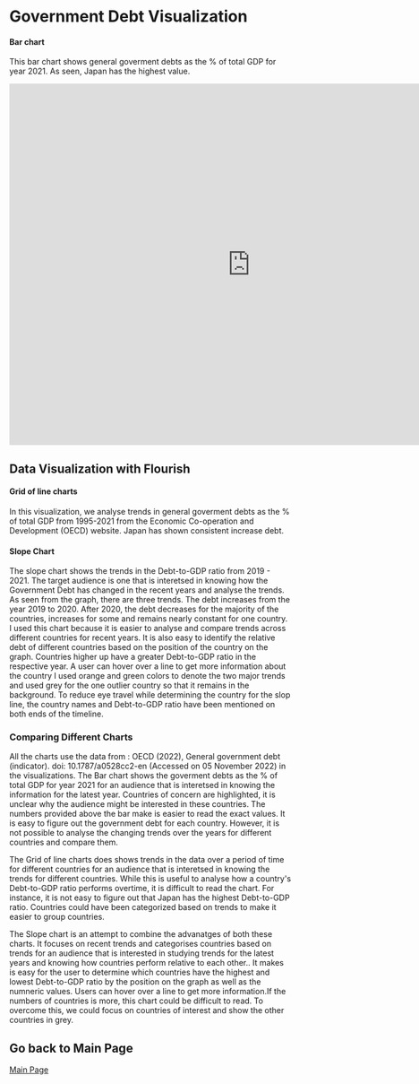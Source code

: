 # Government Debt Visualization


#### Bar chart
This bar chart shows general goverment debts as the % of total GDP for year 2021. As seen, Japan has the highest value.
<iframe src="https://data.oecd.org/chart/6S9j" width="860" height="645" style="border: 0" mozallowfullscreen="true" webkitallowfullscreen="true" allowfullscreen="true"><a href="https://data.oecd.org/chart/6S9j" target="_blank">OECD Chart: General government debt, Total, % of GDP, Annual, 2020</a></iframe>



## Data Visualization with Flourish
#### Grid of line charts
In this visualization, we analyse trends in general goverment debts as the % of total GDP from 1995-2021 from the Economic Co-operation and Development (OECD) website. Japan has shown consistent increase debt.
<div class="flourish-embed flourish-chart" data-src="visualisation/11711168"><script src="https://public.flourish.studio/resources/embed.js"></script></div>


#### Slope Chart
The slope chart shows the trends in the Debt-to-GDP ratio from 2019 - 2021. The target audience is one that is interetsed in knowing how the Government Debt has changed in the recent years and analyse the trends. As seen from the graph, there are three trends. The debt increases from the year 2019 to 2020. After 2020, the debt decreases for the majority of the countries, increases for some and remains nearly constant for one country. I used this chart because it is easier to analyse and compare trends across different countries for recent years. It is also easy to identify the relative debt of different countries based on the position of the country on the graph. Countries higher up have a greater Debt-to-GDP ratio in the respective year. A user can hover over a line to get more information about the country
I used orange and green colors to denote the two major trends and used grey for the one outlier country so that it remains in the background. To reduce eye travel while determining the country for the slop line, the country names and Debt-to-GDP ratio have been mentioned on both ends of the timeline.
<div class="flourish-embed flourish-slope" data-src="visualisation/11712865"><script src="https://public.flourish.studio/resources/embed.js"></script></div>


### Comparing Different Charts
All the charts use the data from : OECD (2022), General government debt (indicator). doi: 10.1787/a0528cc2-en (Accessed on 05 November 2022)  in the visualizations.
The Bar chart shows the goverment debts as the % of total GDP for year 2021 for an audience that is interetsed in knowing the information for the latest year. Countries of concern are highlighted, it is unclear why the audience might be interested in these countries. The numbers provided above the bar make is easier to read the exact values. It is easy to figure out the government debt for each country. However, it is not possible to analyse the changing trends over the years for different countries and compare them.

The Grid of line charts does shows trends in the data over a period of time for different countries for an audience that is interetsed in knowing the trends for different countries. While this is useful to analyse how a country's Debt-to-GDP ratio performs overtime, it is difficult to read the chart. For instance, it is not easy to figure out that Japan has the highest Debt-to-GDP ratio. Countries could have been categorized based on trends to make it easier to group countries.

The Slope chart is an attempt to combine the advanatges of both these charts. It focuses on recent trends and categorises countries based on trends for an audience that is interested in studying trends for the latest years and knowing how countries perform relative to each other.. It makes is easy for the user to determine which countries have the highest and lowest Debt-to-GDP ratio by the position on the graph as well as the numneric values. Users can hover over a line to get more information.If the numbers of countries is more, this chart could be difficult to read. To overcome this, we could focus on countries of interest and show the other countries in grey.


## Go back to Main Page
[Main Page](https://shreyaoswal21.github.io/storytelling-with-data)


